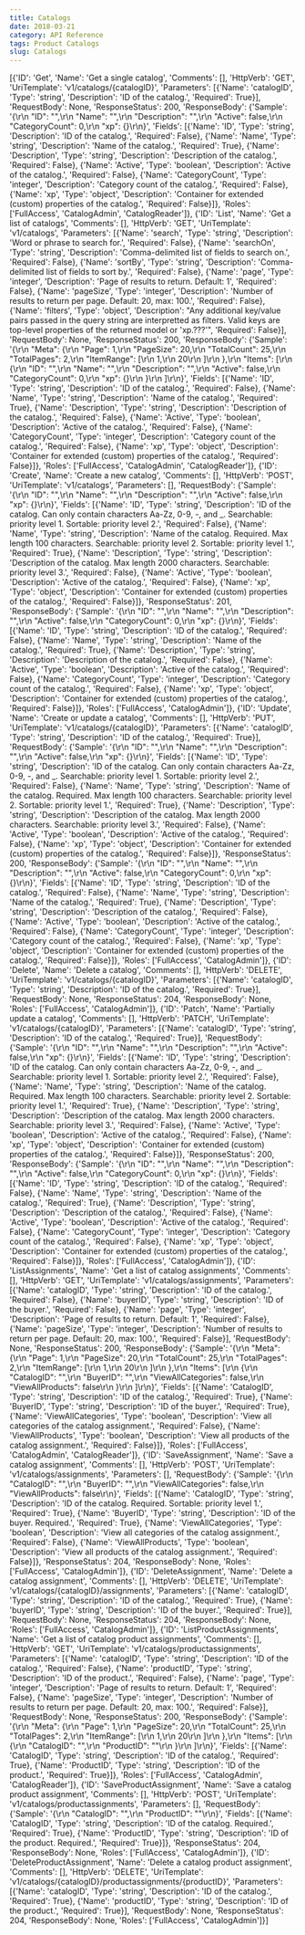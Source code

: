 ```yaml
---
title: Catalogs
date: 2018-03-21
category: API Reference
tags: Product Catalogs
slug: Catalogs
---
```

[{'ID': 'Get', 'Name': 'Get a single catalog', 'Comments': [], 'HttpVerb': 'GET', 'UriTemplate': 'v1/catalogs/{catalogID}', 'Parameters': [{'Name': 'catalogID', 'Type': 'string', 'Description': 'ID of the catalog.', 'Required': True}], 'RequestBody': None, 'ResponseStatus': 200, 'ResponseBody': {'Sample': '{\r\n  "ID": "",\r\n  "Name": "",\r\n  "Description": "",\r\n  "Active": false,\r\n  "CategoryCount": 0,\r\n  "xp": {}\r\n}', 'Fields': [{'Name': 'ID', 'Type': 'string', 'Description': 'ID of the catalog.', 'Required': False}, {'Name': 'Name', 'Type': 'string', 'Description': 'Name of the catalog.', 'Required': True}, {'Name': 'Description', 'Type': 'string', 'Description': 'Description of the catalog.', 'Required': False}, {'Name': 'Active', 'Type': 'boolean', 'Description': 'Active of the catalog.', 'Required': False}, {'Name': 'CategoryCount', 'Type': 'integer', 'Description': 'Category count of the catalog.', 'Required': False}, {'Name': 'xp', 'Type': 'object', 'Description': 'Container for extended (custom) properties of the catalog.', 'Required': False}]}, 'Roles': ['FullAccess', 'CatalogAdmin', 'CatalogReader']}, {'ID': 'List', 'Name': 'Get a list of catalogs', 'Comments': [], 'HttpVerb': 'GET', 'UriTemplate': 'v1/catalogs', 'Parameters': [{'Name': 'search', 'Type': 'string', 'Description': 'Word or phrase to search for.', 'Required': False}, {'Name': 'searchOn', 'Type': 'string', 'Description': 'Comma-delimited list of fields to search on.', 'Required': False}, {'Name': 'sortBy', 'Type': 'string', 'Description': 'Comma-delimited list of fields to sort by.', 'Required': False}, {'Name': 'page', 'Type': 'integer', 'Description': 'Page of results to return. Default: 1', 'Required': False}, {'Name': 'pageSize', 'Type': 'integer', 'Description': 'Number of results to return per page. Default: 20, max: 100.', 'Required': False}, {'Name': 'filters', 'Type': 'object', 'Description': "Any additional key/value pairs passed in the query string are interpretted as filters. Valid keys are top-level properties of the returned model or 'xp.???'", 'Required': False}], 'RequestBody': None, 'ResponseStatus': 200, 'ResponseBody': {'Sample': '{\r\n  "Meta": {\r\n    "Page": 1,\r\n    "PageSize": 20,\r\n    "TotalCount": 25,\r\n    "TotalPages": 2,\r\n    "ItemRange": [\r\n      1,\r\n      20\r\n    ]\r\n  },\r\n  "Items": [\r\n    {\r\n      "ID": "",\r\n      "Name": "",\r\n      "Description": "",\r\n      "Active": false,\r\n      "CategoryCount": 0,\r\n      "xp": {}\r\n    }\r\n  ]\r\n}', 'Fields': [{'Name': 'ID', 'Type': 'string', 'Description': 'ID of the catalog.', 'Required': False}, {'Name': 'Name', 'Type': 'string', 'Description': 'Name of the catalog.', 'Required': True}, {'Name': 'Description', 'Type': 'string', 'Description': 'Description of the catalog.', 'Required': False}, {'Name': 'Active', 'Type': 'boolean', 'Description': 'Active of the catalog.', 'Required': False}, {'Name': 'CategoryCount', 'Type': 'integer', 'Description': 'Category count of the catalog.', 'Required': False}, {'Name': 'xp', 'Type': 'object', 'Description': 'Container for extended (custom) properties of the catalog.', 'Required': False}]}, 'Roles': ['FullAccess', 'CatalogAdmin', 'CatalogReader']}, {'ID': 'Create', 'Name': 'Create a new catalog', 'Comments': [], 'HttpVerb': 'POST', 'UriTemplate': 'v1/catalogs', 'Parameters': [], 'RequestBody': {'Sample': '{\r\n  "ID": "",\r\n  "Name": "",\r\n  "Description": "",\r\n  "Active": false,\r\n  "xp": {}\r\n}', 'Fields': [{'Name': 'ID', 'Type': 'string', 'Description': 'ID of the catalog. Can only contain characters Aa-Zz, 0-9, -, and _. Searchable: priority level 1. Sortable: priority level 2.', 'Required': False}, {'Name': 'Name', 'Type': 'string', 'Description': 'Name of the catalog. Required. Max length 100 characters. Searchable: priority level 2. Sortable: priority level 1.', 'Required': True}, {'Name': 'Description', 'Type': 'string', 'Description': 'Description of the catalog. Max length 2000 characters. Searchable: priority level 3.', 'Required': False}, {'Name': 'Active', 'Type': 'boolean', 'Description': 'Active of the catalog.', 'Required': False}, {'Name': 'xp', 'Type': 'object', 'Description': 'Container for extended (custom) properties of the catalog.', 'Required': False}]}, 'ResponseStatus': 201, 'ResponseBody': {'Sample': '{\r\n  "ID": "",\r\n  "Name": "",\r\n  "Description": "",\r\n  "Active": false,\r\n  "CategoryCount": 0,\r\n  "xp": {}\r\n}', 'Fields': [{'Name': 'ID', 'Type': 'string', 'Description': 'ID of the catalog.', 'Required': False}, {'Name': 'Name', 'Type': 'string', 'Description': 'Name of the catalog.', 'Required': True}, {'Name': 'Description', 'Type': 'string', 'Description': 'Description of the catalog.', 'Required': False}, {'Name': 'Active', 'Type': 'boolean', 'Description': 'Active of the catalog.', 'Required': False}, {'Name': 'CategoryCount', 'Type': 'integer', 'Description': 'Category count of the catalog.', 'Required': False}, {'Name': 'xp', 'Type': 'object', 'Description': 'Container for extended (custom) properties of the catalog.', 'Required': False}]}, 'Roles': ['FullAccess', 'CatalogAdmin']}, {'ID': 'Update', 'Name': 'Create or update a catalog', 'Comments': [], 'HttpVerb': 'PUT', 'UriTemplate': 'v1/catalogs/{catalogID}', 'Parameters': [{'Name': 'catalogID', 'Type': 'string', 'Description': 'ID of the catalog.', 'Required': True}], 'RequestBody': {'Sample': '{\r\n  "ID": "",\r\n  "Name": "",\r\n  "Description": "",\r\n  "Active": false,\r\n  "xp": {}\r\n}', 'Fields': [{'Name': 'ID', 'Type': 'string', 'Description': 'ID of the catalog. Can only contain characters Aa-Zz, 0-9, -, and _. Searchable: priority level 1. Sortable: priority level 2.', 'Required': False}, {'Name': 'Name', 'Type': 'string', 'Description': 'Name of the catalog. Required. Max length 100 characters. Searchable: priority level 2. Sortable: priority level 1.', 'Required': True}, {'Name': 'Description', 'Type': 'string', 'Description': 'Description of the catalog. Max length 2000 characters. Searchable: priority level 3.', 'Required': False}, {'Name': 'Active', 'Type': 'boolean', 'Description': 'Active of the catalog.', 'Required': False}, {'Name': 'xp', 'Type': 'object', 'Description': 'Container for extended (custom) properties of the catalog.', 'Required': False}]}, 'ResponseStatus': 200, 'ResponseBody': {'Sample': '{\r\n  "ID": "",\r\n  "Name": "",\r\n  "Description": "",\r\n  "Active": false,\r\n  "CategoryCount": 0,\r\n  "xp": {}\r\n}', 'Fields': [{'Name': 'ID', 'Type': 'string', 'Description': 'ID of the catalog.', 'Required': False}, {'Name': 'Name', 'Type': 'string', 'Description': 'Name of the catalog.', 'Required': True}, {'Name': 'Description', 'Type': 'string', 'Description': 'Description of the catalog.', 'Required': False}, {'Name': 'Active', 'Type': 'boolean', 'Description': 'Active of the catalog.', 'Required': False}, {'Name': 'CategoryCount', 'Type': 'integer', 'Description': 'Category count of the catalog.', 'Required': False}, {'Name': 'xp', 'Type': 'object', 'Description': 'Container for extended (custom) properties of the catalog.', 'Required': False}]}, 'Roles': ['FullAccess', 'CatalogAdmin']}, {'ID': 'Delete', 'Name': 'Delete a catalog', 'Comments': [], 'HttpVerb': 'DELETE', 'UriTemplate': 'v1/catalogs/{catalogID}', 'Parameters': [{'Name': 'catalogID', 'Type': 'string', 'Description': 'ID of the catalog.', 'Required': True}], 'RequestBody': None, 'ResponseStatus': 204, 'ResponseBody': None, 'Roles': ['FullAccess', 'CatalogAdmin']}, {'ID': 'Patch', 'Name': 'Partially update a catalog', 'Comments': [], 'HttpVerb': 'PATCH', 'UriTemplate': 'v1/catalogs/{catalogID}', 'Parameters': [{'Name': 'catalogID', 'Type': 'string', 'Description': 'ID of the catalog.', 'Required': True}], 'RequestBody': {'Sample': '{\r\n  "ID": "",\r\n  "Name": "",\r\n  "Description": "",\r\n  "Active": false,\r\n  "xp": {}\r\n}', 'Fields': [{'Name': 'ID', 'Type': 'string', 'Description': 'ID of the catalog. Can only contain characters Aa-Zz, 0-9, -, and _. Searchable: priority level 1. Sortable: priority level 2.', 'Required': False}, {'Name': 'Name', 'Type': 'string', 'Description': 'Name of the catalog. Required. Max length 100 characters. Searchable: priority level 2. Sortable: priority level 1.', 'Required': True}, {'Name': 'Description', 'Type': 'string', 'Description': 'Description of the catalog. Max length 2000 characters. Searchable: priority level 3.', 'Required': False}, {'Name': 'Active', 'Type': 'boolean', 'Description': 'Active of the catalog.', 'Required': False}, {'Name': 'xp', 'Type': 'object', 'Description': 'Container for extended (custom) properties of the catalog.', 'Required': False}]}, 'ResponseStatus': 200, 'ResponseBody': {'Sample': '{\r\n  "ID": "",\r\n  "Name": "",\r\n  "Description": "",\r\n  "Active": false,\r\n  "CategoryCount": 0,\r\n  "xp": {}\r\n}', 'Fields': [{'Name': 'ID', 'Type': 'string', 'Description': 'ID of the catalog.', 'Required': False}, {'Name': 'Name', 'Type': 'string', 'Description': 'Name of the catalog.', 'Required': True}, {'Name': 'Description', 'Type': 'string', 'Description': 'Description of the catalog.', 'Required': False}, {'Name': 'Active', 'Type': 'boolean', 'Description': 'Active of the catalog.', 'Required': False}, {'Name': 'CategoryCount', 'Type': 'integer', 'Description': 'Category count of the catalog.', 'Required': False}, {'Name': 'xp', 'Type': 'object', 'Description': 'Container for extended (custom) properties of the catalog.', 'Required': False}]}, 'Roles': ['FullAccess', 'CatalogAdmin']}, {'ID': 'ListAssignments', 'Name': 'Get a list of catalog assignments', 'Comments': [], 'HttpVerb': 'GET', 'UriTemplate': 'v1/catalogs/assignments', 'Parameters': [{'Name': 'catalogID', 'Type': 'string', 'Description': 'ID of the catalog.', 'Required': False}, {'Name': 'buyerID', 'Type': 'string', 'Description': 'ID of the buyer.', 'Required': False}, {'Name': 'page', 'Type': 'integer', 'Description': 'Page of results to return. Default: 1', 'Required': False}, {'Name': 'pageSize', 'Type': 'integer', 'Description': 'Number of results to return per page. Default: 20, max: 100.', 'Required': False}], 'RequestBody': None, 'ResponseStatus': 200, 'ResponseBody': {'Sample': '{\r\n  "Meta": {\r\n    "Page": 1,\r\n    "PageSize": 20,\r\n    "TotalCount": 25,\r\n    "TotalPages": 2,\r\n    "ItemRange": [\r\n      1,\r\n      20\r\n    ]\r\n  },\r\n  "Items": [\r\n    {\r\n      "CatalogID": "",\r\n      "BuyerID": "",\r\n      "ViewAllCategories": false,\r\n      "ViewAllProducts": false\r\n    }\r\n  ]\r\n}', 'Fields': [{'Name': 'CatalogID', 'Type': 'string', 'Description': 'ID of the catalog.', 'Required': True}, {'Name': 'BuyerID', 'Type': 'string', 'Description': 'ID of the buyer.', 'Required': True}, {'Name': 'ViewAllCategories', 'Type': 'boolean', 'Description': 'View all categories of the catalog assignment.', 'Required': False}, {'Name': 'ViewAllProducts', 'Type': 'boolean', 'Description': 'View all products of the catalog assignment.', 'Required': False}]}, 'Roles': ['FullAccess', 'CatalogAdmin', 'CatalogReader']}, {'ID': 'SaveAssignment', 'Name': 'Save a catalog assignment', 'Comments': [], 'HttpVerb': 'POST', 'UriTemplate': 'v1/catalogs/assignments', 'Parameters': [], 'RequestBody': {'Sample': '{\r\n  "CatalogID": "",\r\n  "BuyerID": "",\r\n  "ViewAllCategories": false,\r\n  "ViewAllProducts": false\r\n}', 'Fields': [{'Name': 'CatalogID', 'Type': 'string', 'Description': 'ID of the catalog. Required. Sortable: priority level 1.', 'Required': True}, {'Name': 'BuyerID', 'Type': 'string', 'Description': 'ID of the buyer. Required.', 'Required': True}, {'Name': 'ViewAllCategories', 'Type': 'boolean', 'Description': 'View all categories of the catalog assignment.', 'Required': False}, {'Name': 'ViewAllProducts', 'Type': 'boolean', 'Description': 'View all products of the catalog assignment.', 'Required': False}]}, 'ResponseStatus': 204, 'ResponseBody': None, 'Roles': ['FullAccess', 'CatalogAdmin']}, {'ID': 'DeleteAssignment', 'Name': 'Delete a catalog assignment', 'Comments': [], 'HttpVerb': 'DELETE', 'UriTemplate': 'v1/catalogs/{catalogID}/assignments', 'Parameters': [{'Name': 'catalogID', 'Type': 'string', 'Description': 'ID of the catalog.', 'Required': True}, {'Name': 'buyerID', 'Type': 'string', 'Description': 'ID of the buyer.', 'Required': True}], 'RequestBody': None, 'ResponseStatus': 204, 'ResponseBody': None, 'Roles': ['FullAccess', 'CatalogAdmin']}, {'ID': 'ListProductAssignments', 'Name': 'Get a list of catalog product assignments', 'Comments': [], 'HttpVerb': 'GET', 'UriTemplate': 'v1/catalogs/productassignments', 'Parameters': [{'Name': 'catalogID', 'Type': 'string', 'Description': 'ID of the catalog.', 'Required': False}, {'Name': 'productID', 'Type': 'string', 'Description': 'ID of the product.', 'Required': False}, {'Name': 'page', 'Type': 'integer', 'Description': 'Page of results to return. Default: 1', 'Required': False}, {'Name': 'pageSize', 'Type': 'integer', 'Description': 'Number of results to return per page. Default: 20, max: 100.', 'Required': False}], 'RequestBody': None, 'ResponseStatus': 200, 'ResponseBody': {'Sample': '{\r\n  "Meta": {\r\n    "Page": 1,\r\n    "PageSize": 20,\r\n    "TotalCount": 25,\r\n    "TotalPages": 2,\r\n    "ItemRange": [\r\n      1,\r\n      20\r\n    ]\r\n  },\r\n  "Items": [\r\n    {\r\n      "CatalogID": "",\r\n      "ProductID": ""\r\n    }\r\n  ]\r\n}', 'Fields': [{'Name': 'CatalogID', 'Type': 'string', 'Description': 'ID of the catalog.', 'Required': True}, {'Name': 'ProductID', 'Type': 'string', 'Description': 'ID of the product.', 'Required': True}]}, 'Roles': ['FullAccess', 'CatalogAdmin', 'CatalogReader']}, {'ID': 'SaveProductAssignment', 'Name': 'Save a catalog product assignment', 'Comments': [], 'HttpVerb': 'POST', 'UriTemplate': 'v1/catalogs/productassignments', 'Parameters': [], 'RequestBody': {'Sample': '{\r\n  "CatalogID": "",\r\n  "ProductID": ""\r\n}', 'Fields': [{'Name': 'CatalogID', 'Type': 'string', 'Description': 'ID of the catalog. Required.', 'Required': True}, {'Name': 'ProductID', 'Type': 'string', 'Description': 'ID of the product. Required.', 'Required': True}]}, 'ResponseStatus': 204, 'ResponseBody': None, 'Roles': ['FullAccess', 'CatalogAdmin']}, {'ID': 'DeleteProductAssignment', 'Name': 'Delete a catalog product assignment', 'Comments': [], 'HttpVerb': 'DELETE', 'UriTemplate': 'v1/catalogs/{catalogID}/productassignments/{productID}', 'Parameters': [{'Name': 'catalogID', 'Type': 'string', 'Description': 'ID of the catalog.', 'Required': True}, {'Name': 'productID', 'Type': 'string', 'Description': 'ID of the product.', 'Required': True}], 'RequestBody': None, 'ResponseStatus': 204, 'ResponseBody': None, 'Roles': ['FullAccess', 'CatalogAdmin']}]
